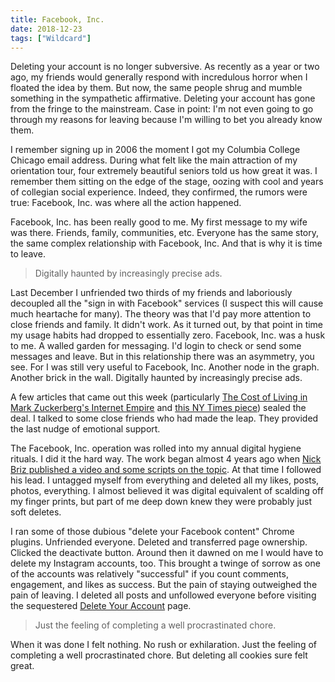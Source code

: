 ```yaml
---
title: Facebook, Inc.
date: 2018-12-23
tags: ["Wildcard"]
---
```


Deleting your account is no longer subversive. As recently as a year or two ago, my friends would generally respond with incredulous horror when I floated the idea by them. But now, the same people shrug and mumble something in the sympathetic affirmative. Deleting your account has gone from the fringe to the mainstream. Case in point: I'm not even going to go through my reasons for leaving because I'm willing to bet you already know them.

<!--x-->

I remember signing up in 2006 the moment I got my Columbia College Chicago email address. During what felt like the main attraction of my orientation tour, four extremely beautiful seniors told us how great it was. I remember them sitting on the edge of the stage, oozing with cool and years of collegian social experience. Indeed, they confirmed, the rumors were true: Facebook, Inc. was where all the action happened.

Facebook, Inc. has been really good to me. My first message to my wife was there. Friends, family, communities, etc. Everyone has the same story, the same complex relationship with Facebook, Inc. And that is why it is time to leave.

> Digitally haunted by increasingly precise ads.

Last December I unfriended two thirds of my friends and laboriously decoupled all the "sign in with Facebook" services (I suspect this will cause much heartache for many). The theory was that I'd pay more attention to close friends and family. It didn't work. As it turned out, by that point in time my usage habits had dropped to essentially zero. Facebook, Inc. was a husk to me. A walled garden for messaging. I'd login to check or send some messages and leave. But in this relationship there was an asymmetry, you see. For I was still very useful to Facebook, Inc. Another node in the graph. Another brick in the wall. Digitally haunted by increasingly precise ads.

A few articles that came out this week (particularly [The Cost of Living in Mark Zuckerberg's Internet Empire](https://www.theringer.com/tech/2018/12/19/18148701/mark-zuckerberg-facebook-year-in-review) and [this NY Times piece](https://www.nytimes.com/2018/12/18/technology/facebook-privacy.html)) sealed the deal. I talked to some close friends who had made the leap. They provided the last nudge of emotional support.

The Facebook, Inc. operation was rolled into my annual digital hygiene rituals. I did it the hard way. The work began almost 4 years ago when [Nick Briz published a video and some scripts on the topic](http://nickbriz.com/facebook/index.html). At that time I followed his lead. I untagged myself from everything and deleted all my likes, posts, photos, everything. I almost believed it was digital equivalent of scalding off my finger prints, but part of me deep down knew they were probably just soft deletes.

I ran some of those dubious "delete your Facebook content" Chrome plugins. Unfriended everyone. Deleted and transferred page ownership. Clicked the deactivate button. Around then it dawned on me I would have to delete my Instagram accounts, too. This brought a twinge of sorrow as one of the accounts was relatively "successful" if you count comments, engagement, and likes as success. But the pain of staying outweighed the pain of leaving. I deleted all posts and unfollowed everyone before visiting the sequestered [Delete Your Account](https://instagram.com/accounts/remove/request/permanent/) page.

> Just the feeling of completing a well procrastinated chore.

When it was done I felt nothing. No rush or exhilaration. Just the feeling of completing a well procrastinated chore. But deleting all cookies sure felt great.
